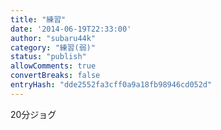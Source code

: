 ```yaml
---
title: "練習"
date: '2014-06-19T22:33:00'
author: "subaru44k"
category: "練習(弱)"
status: "publish"
allowComments: true
convertBreaks: false
entryHash: "dde2552fa3cff0a9a18fb98946cd052d"
---
```

20分ジョグ
